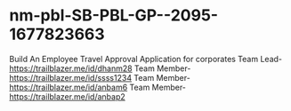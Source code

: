 # nm-pbl-SB-PBL-GP--2095-1677823663
Build An Employee Travel Approval Application for corporates
Team Lead-https://trailblazer.me/id/dhanm28
Team Member-https://trailblazer.me/id/ssss1234
Team Member-https://trailblazer.me/id/anbam6
Team Member-https://trailblazer.me/id/anbap2
